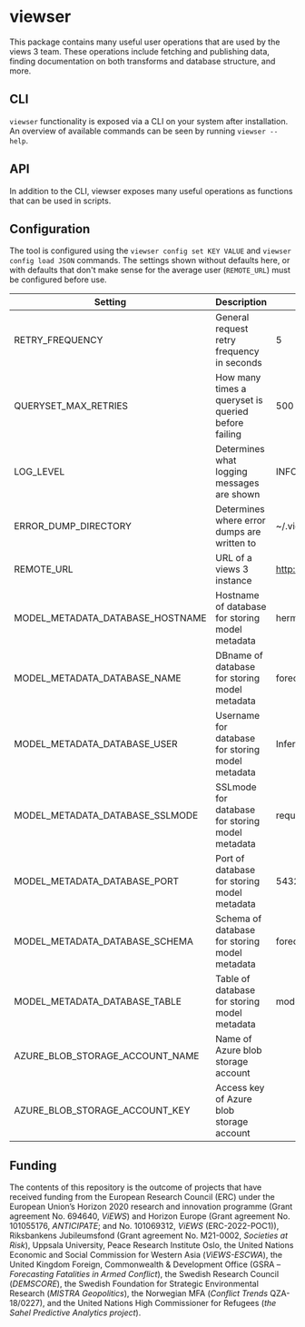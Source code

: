 
# viewser

This package contains many useful user operations that are used by the views 3
team. These operations include fetching and publishing data, finding
documentation on both transforms and database structure, and more.


## CLI

`viewser` functionality is exposed via a CLI on your system after installation.
An overview of available commands can be seen by running `viewser --help`.

## API

In addition to the CLI, viewser exposes many useful operations as functions
that can be used in scripts.

## Configuration

The tool is configured using the `viewser config set KEY VALUE` and `viewser
config load JSON` commands. The settings shown without defaults here, or with
defaults that don't make sense for the average user (`REMOTE_URL`) must be
configured before use.

|Setting                          |Description                                        |Default            |
|---------------------------------|---------------------------------------------------|-------------------|
|RETRY_FREQUENCY                  |General request retry frequency in seconds         |5                  |
|QUERYSET_MAX_RETRIES             |How many times a queryset is queried before failing|500                |
|LOG_LEVEL                        |Determines what logging messages are shown         |INFO               |
|ERROR_DUMP_DIRECTORY             |Determines where error dumps are written to        |~/.views/dumps     |
|REMOTE_URL                       |URL of a views 3 instance                          |http://0.0.0.0:4000|
|MODEL_METADATA_DATABASE_HOSTNAME |Hostname of database for storing model metadata    |hermes             |
|MODEL_METADATA_DATABASE_NAME     |DBname of database for storing model metadata      |forecasts3         |
|MODEL_METADATA_DATABASE_USER     |Username for database for storing model metadata   |Inferred from cert |
|MODEL_METADATA_DATABASE_SSLMODE  |SSLmode for database for storing model metadata    |required           |
|MODEL_METADATA_DATABASE_PORT     |Port of database for storing model metadata        |5432               |
|MODEL_METADATA_DATABASE_SCHEMA   |Schema of database for storing model metadata      |forecasts          |
|MODEL_METADATA_DATABASE_TABLE    |Table of database for storing model metadata       |model              |
|AZURE_BLOB_STORAGE_ACCOUNT_NAME  |Name of Azure blob storage account                 |                   |
|AZURE_BLOB_STORAGE_ACCOUNT_KEY   |Access key of Azure blob storage account           |                   |

## Funding

The contents of this repository is the outcome of projects that have received funding from the European Research Council (ERC) under the European Union’s Horizon 2020 research and innovation programme (Grant agreement No. 694640, *ViEWS*) and Horizon Europe (Grant agreement No. 101055176, *ANTICIPATE*; and No. 101069312, *ViEWS* (ERC-2022-POC1)), Riksbankens Jubileumsfond (Grant agreement No. M21-0002, *Societies at Risk*), Uppsala University, Peace Research Institute Oslo, the United Nations Economic and Social Commission for Western Asia (*ViEWS-ESCWA*), the United Kingdom Foreign, Commonwealth & Development Office (GSRA – *Forecasting Fatalities in Armed Conflict*), the Swedish Research Council (*DEMSCORE*), the Swedish Foundation for Strategic Environmental Research (*MISTRA Geopolitics*), the Norwegian MFA (*Conflict Trends* QZA-18/0227), and the United Nations High Commissioner for Refugees (*the Sahel Predictive Analytics project*).
